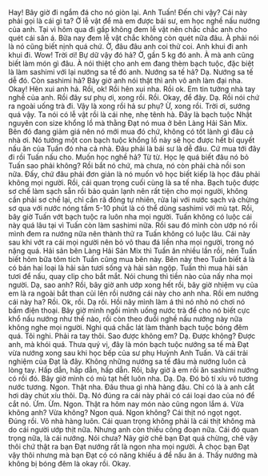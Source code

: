 Hay! Bây giờ đi ngắm đá cho nó giòn lại. Anh Tuấn! Đến chi vậy? Cái này phải gọi là cái gì ta? Ờ lễ vật để mà em được bái sư, em học nghề nấu nướng của anh. Tại vì hôm qua đi gấp không đem lễ vật nên chắc chắc anh cho quét cái sân á. Bữa nay đem lễ vật chắc không còn quét nữa đâu. À phải nói là nó cũng biết nịnh quá chứ. Ờ, đâu đâu anh coi thử coi. Anh khui đi anh khui đi. Wow! Trời ơi! Bự dữ vậy đó hả? Ờ, gần 5 kg đó anh. À mà anh cũng biết làm món gì đâu. À nói thiệt cho anh em đang thèm bạch tuộc, đặc biệt là làm sashimi với lại nướng sa tế đó anh. Nướng sa tế hả? Dạ. Nướng sa tế dễ đó. Còn sashimi hả? Bây giờ anh nói thật thì anh vô anh làm đại nha. Okay! Hên xui anh hả. Rồi, ok! Rồi hên xui nha. Rồi ok. Em tin tưởng nhà tay nghề của anh. Rồi đây sư phụ ơi, xong rồi. Rồi. Okay, để đây. Dạ. Rồi nói chứ ra ngoài uống trà đi. Vậy là xong rồi hả sư phụ? Ừ, xong rồi. Trời ơi, sướng quá vậy. Ta nói có lễ vật rồi là cái nhẹ, nhẹ tênh hà.    Đây là bạch tuộc Nhật nguyên con size khổng lồ mà thằng Đạt nó mua ở bên Làng Hải Sản Mix. Bên đó đang giảm giá nên nó mới mua đó chứ, không có tốt lành gì đâu cả nhà ơi. Nó tưởng một con bạch tuộc khổng lồ này sẽ học được hết bí quyết nấu ăn của Tuấn đó nha cả nhà. Đâu phải là bái sư là dễ đâu. Cứ mua tới đây đi rồi Tuấn nấu cho. Muốn học nghề hả? Từ từ. Học lẹ quá biết đâu nó bỏ Tuấn sao phải không? Rồi bắt nó chứ, mà chưa, nó còn phải chà nồi son nữa. Đấy, chứ đâu phải đơn giản là nó muốn vô học biết kiếp là học đâu phải không mọi người. Rồi, cái quan trọng cuối cùng là sa tế nha. Bạch tuộc được sơ chế làm sạch sẵn rồi bảo quản lạnh nên rất tiện cho mọi người, không cần phải sơ chế lại, chỉ cần rã đông tự nhiên, rửa lại với nước sạch và chừng sơ qua với nước nóng tầm 5-10 phút là có thể dùng sashimi với mù tạt. Rồi, bây giờ Tuấn vớt bạch tuộc ra luôn nha mọi người. Tuấn không có luộc cái này quá lâu tại vì Tuấn còn làm sashimi nữa. Rồi sau đó mình còn ướp nó rồi mình đem ra nướng nữa nên thành thử ra Tuấn không có luộc lâu. Cái này sau khi vớt ra cái mọi người nên bỏ vô thau đá liền nha mọi người, trong nó nặng quá.    Hải sản bên Làng Hải Sản Mix thì Tuấn ăn nhiều lần rồi, nên Tuấn biết hôm bữa tôm tích Tuấn cũng mua bên này. Bên này theo Tuấn biết á là có bán hai loại là hải sản tươi sống và hải sản ngộp. Tuấn thì mua hải sản tươi để nấu, quay clip cho bắt mắt. Nói chung thì tiền nào của nấy nha mọi người.    Dạ, sao anh? Rồi, bây giờ anh ướp xong hết rồi, bây giờ nhiệm vụ của em là ra ngoài bắt than củi lên rồi nướng cái này cho anh nha. Rồi em nướng cái này ha? Rồi. Ok, rồi. Dạ rồi.    Hồi nãy mình làm á thì nó nhỏ nó chơi nó bấm điện thoại. Bây giờ mình ngồi mình uống nước trà để cho nó biết cực khổ nấu nướng như thế nào, rồi còn theo đuổi nghề nấu nướng này nữa không nghe mọi người. Nghi quá chắc lát làm thành bạch tuộc bóng đêm quá. Tôi nghi. Phải ra tay thôi. Sao được không em? Dạ. Được không? Được anh, mà khói quá. Thưa quý vị, đây là món bạch tuộc nướng sa tế mà Đạt vừa nướng xong sau khi học bếp của sư phụ Huỳnh Anh Tuấn. Và cái trải nghiệm của Đạt là đây. Không những nướng sa tế đâu mà nướng luôn cả lòng tay.    Hấp dẫn, hấp dẫn, hấp dẫn. Rồi, bây giờ à em rồi ăn sashimi nướng có rồi đó. Bây giờ mình có mù tạt hết luôn nha. Dạ. Dạ. Đó bỏ tí xíu vô tương nước tương. Ngon. Thật nha. Đâu thua gì nhà hàng đâu. Chỉ có là à anh cắt hơi dày chút xíu thôi. Dạ. Nó đúng ra cái này phải có cái loại dao của nó để cắt nó. Ừm. Ừm. Ngon. Thật ra hôm nay món nào cũng ngon lắm á. Vừa không anh? Vừa không? Ngon quá. Ngon không? Cái thịt nó ngọt ngọt. Đúng rồi. Vô nhà hàng luôn. Cái quan trọng không phải là cái thịt không mà do cái người ướp thịt nữa. Nhưng anh còn thiếu công đoạn nữa. Cái đó quan trọng nữa, là cái nướng.    Nói chưa? Nãy giờ chê bạn Đạt quá chừng, chê vậy thôi chứ thật ra bạn Đạt nướng rất là ngon nha mọi người. À chọc bạn Đạt vậy thôi nhưng mà bạn Đạt có có năng khiếu á để nấu ăn á. Thấy nướng mà không bị bóng đêm là okay rồi. Okay.